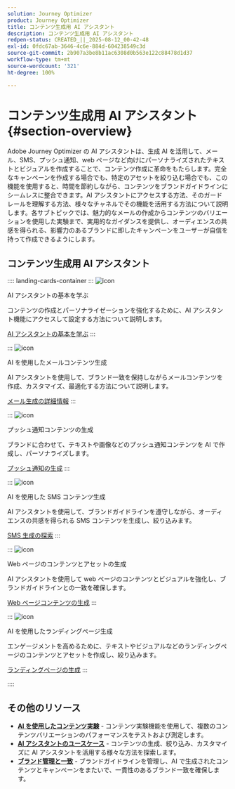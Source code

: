 ```yaml
---
solution: Journey Optimizer
product: Journey Optimizer
title: コンテンツ生成用 AI アシスタント
description: コンテンツ生成用 AI アシスタント
redpen-status: CREATED_||_2025-08-12_00-42-48
exl-id: 0fdc67ab-3646-4c6e-884d-604238549c3d
source-git-commit: 2b907a3be8b11ac6308d0b563e122c88478d1d37
workflow-type: tm+mt
source-wordcount: '321'
ht-degree: 100%

---
```


# コンテンツ生成用 AI アシスタント{#section-overview}

Adobe Journey Optimizer の AI アシスタントは、生成 AI を活用して、メール、SMS、プッシュ通知、web ページなど向けにパーソナライズされたテキストとビジュアルを作成することで、コンテンツ作成に革命をもたらします。完全なキャンペーンを作成する場合でも、特定のアセットを絞り込む場合でも、この機能を使用すると、時間を節約しながら、コンテンツをブランドガイドラインにシームレスに整合できます。AI アシスタントにアクセスする方法、そのガードレールを理解する方法、様々なチャネルでその機能を活用する方法について説明します。各サブトピックでは、魅力的なメールの作成からコンテンツのバリエーションを使用した実験まで、実用的なガイダンスを提供し、オーディエンスの共感を得られる、影響力のあるブランドに即したキャンペーンをユーザーが自信を持って作成できるようにします。

## コンテンツ生成用 AI アシスタント

:::: landing-cards-container
:::
![icon](https://cdn.experienceleague.adobe.com/icons/circle-play.svg?lang=ja)

AI アシスタントの基本を学ぶ

コンテンツの作成とパーソナライゼーションを強化するために、AI アシスタント機能にアクセスして設定する方法について説明します。

[AI アシスタントの基本を学ぶ](../using/content-management/gs-generative.md)
:::

:::
![icon](https://cdn.experienceleague.adobe.com/icons/envelope.svg)

AI を使用したメールコンテンツ生成

AI アシスタントを使用して、ブランド一致を保持しながらメールコンテンツを作成、カスタマイズ、最適化する方法について説明します。

[メール生成の詳細情報](../using/content-management/generative-email.md)
:::

:::
![icon](https://cdn.experienceleague.adobe.com/icons/bell.svg)

プッシュ通知コンテンツの生成

ブランドに合わせて、テキストや画像などのプッシュ通知コンテンツを AI で作成し、パーソナライズします。

[プッシュ通知の生成](../using/content-management/generative-push.md)
:::

:::
![icon](https://cdn.experienceleague.adobe.com/icons/message.svg)

AI を使用した SMS コンテンツ生成

AI アシスタントを使用して、ブランドガイドラインを遵守しながら、オーディエンスの共感を得られる SMS コンテンツを生成し、絞り込みます。

[SMS 生成の探索](../using/content-management/generative-sms.md)
:::

:::
![icon](https://cdn.experienceleague.adobe.com/icons/globe.svg?lang=ja)

Web ページのコンテンツとアセットの生成

AI アシスタントを使用して web ページのコンテンツとビジュアルを強化し、ブランドガイドラインとの一致を確保します。

[Web ページコンテンツの生成](../using/content-management/generative-web.md)
:::

:::
![icon](https://cdn.experienceleague.adobe.com/icons/window-maximize.svg)

AI を使用したランディングページ生成

エンゲージメントを高めるために、テキストやビジュアルなどのランディングページのコンテンツとアセットを作成し、絞り込みます。

[ランディングページの生成](../using/content-management/generative-lp.md)
:::

::::


## その他のリソース

- **[AI を使用したコンテンツ実験](../using/content-management/generative-experimentation.md)** - コンテンツ実験機能を使用して、複数のコンテンツバリエーションのパフォーマンスをテストおよび測定します。
- **[AI アシスタントのユースケース](../using/content-management/generative-uc.md)** - コンテンツの生成、絞り込み、カスタマイズに AI アシスタントを活用する様々な方法を探索します。
- **[ブランド管理と一致](brands-landing-page.md)** - ブランドガイドラインを管理し、AI で生成されたコンテンツとキャンペーンをまたいで、一貫性のあるブランド一致を確保します。
